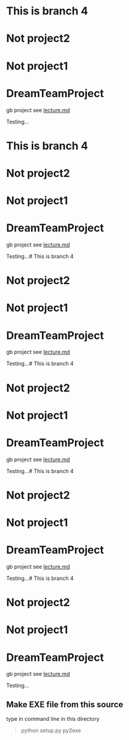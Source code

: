 # This is branch 4
# Not project2
# Not project1

# DreamTeamProject
gb project see [lecture.md](lecture.md)

Testing...
# This is branch 4
# Not project2
# Not project1

# DreamTeamProject
gb project see [lecture.md](lecture.md)

Testing...# This is branch 4
# Not project2
# Not project1

# DreamTeamProject
gb project see [lecture.md](lecture.md)

Testing...# This is branch 4
# Not project2
# Not project1

# DreamTeamProject
gb project see [lecture.md](lecture.md)

Testing...# This is branch 4
# Not project2
# Not project1

# DreamTeamProject
gb project see [lecture.md](lecture.md)

Testing...# This is branch 4
# Not project2
# Not project1

# DreamTeamProject
gb project see [lecture.md](lecture.md)

Testing...
## Make EXE file from this source
type in command line in this directory

>python setup.py py2exe
